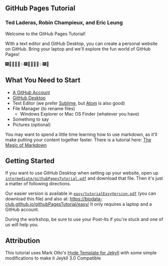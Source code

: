 ## GitHub Pages Tutorial

### Ted Laderas, Robin Champieux, and Eric Leung

Welcome to the GitHub Pages Tutorial!

With a text editor and GitHub Desktop, you can create a personal website on GitHub. Bring your laptop and we'll explore the fun world of GitHub Pages! 

:fireworks::tada::ghost::mushroom::guitar::sparkles::fireworks::tada::ghost::mushroom::guitar::sparkles::fireworks::tada:

## What You Need to Start

+ [A GitHub Account](https://github.com/join?source=header-home)
+ [GitHub Desktop](https://desktop.github.com/)
+ Text Editor (we prefer [Sublime](https://www.sublimetext.com), but [Atom](https://atom.io) is also good)
+ File Manager (to rename files)
    + Windows Explorer or Mac OS Finder (whatever you have)
+ Something to say
+ Pictures (optional)

You may want to spend a little time learning how to use markdown, as it'll make putting your content together faster. There is a tutorial here: [The Magic of Markdown](https://github.com/laderast/magic-of-markdown/blob/master/magic-of-markdown.md)

## Getting Started

If you want to use GitHub Desktop when setting up your website, open up [`intermediate/githubPagesTutorial.pdf`](https://github.com/BioData-Club/githubPagesTutorial/blob/master/intermediate/githubPagesTutorial.pdf) and download that file. Then it's just a matter of following directions. 

Our easier version is available in [`easy/tutorialEasyVersion.pdf`](https://github.com/BioData-Club/githubPagesTutorial/blob/master/easy/tutorialEasyVersion.pdf) (you can download this file) and also at: https://biodata-club.github.io/githubPagesTutorial/easy/ It only requires a laptop and a GitHub account.

During the workshop, be sure to use your Post-Its if you're stuck and one of us will help you.

## Attribution

This tutorial uses Mark Otto's [Hyde Template for Jekyll](http://hyde.getpoole.com) with some simple modifications to make it Jeykll 3.0 Compatible
